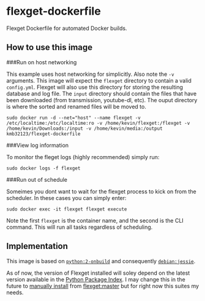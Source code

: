 flexget-dockerfile
==================

Flexget Dockerfile for automated Docker builds. 

How to use this image
---------------------

###Run on host networking

This example uses host networking for simplicitly. Also note the `-v` arguments. This image will expect the `flexget` directory to contain a valid `config.yml`. Flexget will also use this directory for storing the resulting database and log file. The `input` directory should contain the files that have been downloaded (from transmission, youtube-dl, etc). The ouput directory is where the sorted and renamed files will be moved to.

```
sudo docker run -d --net="host" --name flexget -v /etc/localtime:/etc/localtime:ro -v /home/kevin/flexget:/flexget -v /home/kevin/Downloads:/input -v /home/kevin/media:/output kmb32123/flexget-dockerfile
```

###View log information

To monitor the fleget logs (highly recommended) simply run:

```
sudo docker logs -f flexget
```

###Run out of schedule

Someimes you dont want to wait for the flexget process to kick on from the scheduler. In these cases you can simply enter:

```
sudo docker exec -it flexget flexget execute
```

Note the first `flexget` is the container name, and the second is the CLI command. This will run all tasks regardless of scheduling.

Implementation
--------------

This image is based on [`python:2-onbuild`](https://registry.hub.docker.com/_/python/) and consequently [`debian:jessie`](https://registry.hub.docker.com/u/library/debian/).

As of now, the version of Flexget installed will soley depend on the latest version available in the [Python Package Index](https://pypi.python.org/pypi/FlexGet). I may change this in the future to [manually install](https://github.com/Flexget/Flexget#how-to-use-git-checkout) from [flexget:master](https://github.com/Flexget/Flexget) but for right now this suites my needs.
